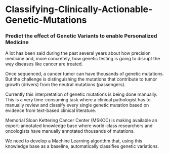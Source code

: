 # Classifying-Clinically-Actionable-Genetic-Mutations
### Predict the effect of Genetic Variants to enable Personalized Medicine

A lot has been said during the past several years about how precision medicine and, more concretely, how genetic testing is going to disrupt the way diseases like cancer are treated.

Once sequenced, a cancer tumor can have thousands of genetic mutations. But the challenge is distinguishing the mutations that contribute to tumor growth (drivers) from the neutral mutations (passengers). 

Currently this interpretation of genetic mutations is being done manually. This is a very time-consuming task where a clinical pathologist has to manually review and classify every single genetic mutation based on evidence from text-based clinical literature.

Memorial Sloan Kettering Cancer Center (MSKCC) is making available an expert-annotated knowledge base where world-class researchers and oncologists have manually annotated thousands of mutations.

We need to develop a Machine Learning algorithm that, using this knowledge base as a baseline, automatically classifies genetic variations.
